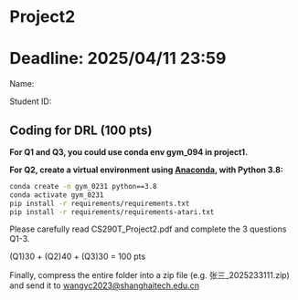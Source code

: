 # Project2   
# Deadline: 2025/04/11  23:59

Name: 

Student ID: 


## Coding for DRL (100 pts)

**For Q1 and Q3, you could use conda env gym_094 in project1.**


**For Q2, create a virtual environment using [Anaconda](https://www.anaconda.com/download), with Python 3.8:**
```bash
conda create -n gym_0231 python==3.8
conda activate gym_0231
pip install -r requirements/requirements.txt
pip install -r requirements/requirements-atari.txt
```

Please carefully read CS290T_Project2.pdf and complete the 3 questions Q1-3. 



(Q1)30 + (Q2)40 + (Q3)30 = 100 pts


Finally, compress the entire folder into a zip file (e.g. 张三_2025233111.zip) and send it to wangyc2023@shanghaitech.edu.cn